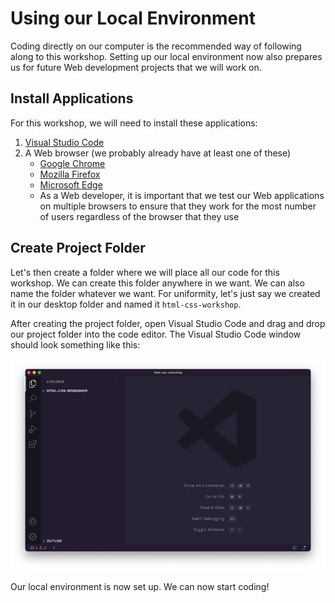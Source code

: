 # Using our Local Environment

Coding directly on our computer is the recommended way of following along to this workshop. Setting up our local environment now also prepares us for future Web development projects that we will work on.

## Install Applications

For this workshop, we will need to install these applications:

1. [Visual Studio Code](https://code.visualstudio.com/)
1. A Web browser (we probably already have at least one of these)
   - [Google Chrome](https://www.google.com/chrome/)
   - [Mozilla Firefox](https://www.mozilla.org/en-US/firefox/new/)
   - [Microsoft Edge](https://www.microsoft.com/en-us/edge)
   - As a Web developer, it is important that we test our Web applications on multiple browsers to ensure that they work for the most number of users regardless of the browser that they use

## Create Project Folder

Let's then create a folder where we will place all our code for this workshop. We can create this folder anywhere in we want. We can also name the folder whatever we want. For uniformity, let's just say we created it in our desktop folder and named it `html-css-workshop`.

After creating the project folder, open Visual Studio Code and drag and drop our project folder into the code editor. The Visual Studio Code window should look something like this:

![Project folder in VS Code](./images/create-project-folder.png)

Our local environment is now set up. We can now start coding!
